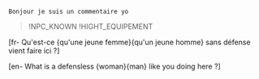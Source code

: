 
```
Bonjour je suis un commentaire yo
```

>!NPC_KNOWN
>!HIGHT_EQUIPEMENT

[fr- Qu'est-ce {qu'une jeune femme}{qu'un jeune homme} sans défense vient faire ici ?]

[en- What is a defensless {woman}{man} like you doing here ?]

